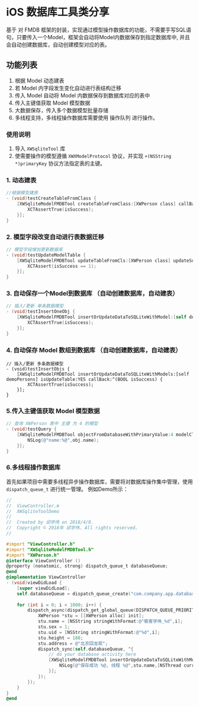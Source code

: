 # iOS 数据库工具类分享
基于 对 FMDB 框架的封装，实现通过模型操作数据库的功能，不需要手写SQL语句，只要传入一个Model，框架会自动将Model内数据保存到指定数据库中, 并且会自动创建数据库，自动创建模型对应的表。

## 功能列表
1. 根据 Model 动态建表
2. 若 Model 内字段发生变化自动进行表结构迁移
3. 传入 Model 自动将 Model 内数据保存到数据库对应的表中
4. 传入主键值获取 Model 模型数据
4. 大数据保存，传入多个数据模型批量存储
5. 多线程支持，多线程操作数据库需要使用 操作队列 进行操作。

### 使用说明
1. 导入 `XWSqliteTool` 库
2. 使需要操作的模型遵循 `XWXModelProtocol` 协议，并实现 `+(NSString *)primaryKey` 协议方法指定表的主键。

### 1. 动态建表

```objective-c
//根据模型建表
- (void)testCreateTableFromClass {
    [XWSqliteModelFMDBTool createTableFromClass:[XWPerson class] callBack:^(BOOL isSuccess) {
        XCTAssertTrue(isSuccess);
    }];
}
```

### 2. 模型字段改变自动进行表数据迁移


```objective-c
// 模型字段增加更新数据库
- (void)testUpdateModelTable {
    [XWSqliteModelFMDBTool updateTableFromCls:[XWPerson class] updateSqls:nil callBack:^(BOOL isSuccess) {
        XCTAssert(isSuccess == 1);
    }];
}
```

### 3. 自动保存一个Model到数据库 （自动创建数据库，自动建表）

```objective-c
// 插入/更新 单条数据模型
- (void)testInsertOneObj {
    [XWSqliteModelFMDBTool insertOrUpdateDataToSQLiteWithModel:[self demoPerson] isUpdateTable:YES callBack:^(BOOL isSuccess) {
        XCTAssertTrue(isSuccess);
    }];
}
```

### 4. 自动保存 Model 数组到数据库 （自动创建数据库，自动建表）

```
// 插入/更新 多条数据模型
- (void)testInsertObjs {
    [XWSqliteModelFMDBTool insertOrUpdateDataToSQLiteWithModels:[self demoPersons] isUpdateTable:YES callBack:^(BOOL isSuccess) {
        XCTAssertTrue(isSuccess);
    }];
}
```

### 5.传入主键值获取 Model 模型数据

```objective-c
// 查询 XWPerson 表中 主键 为 4 的模型
- (void)testQuery {
    [XWSqliteModelFMDBTool objectFromDatabaseWithPrimaryValue:4 modelCls:[XWPerson class] resultCallBack:^(XWPerson *obj) {
        NSLog(@"name:%@",obj.name);
    }];
}
```

### 6.多线程操作数据库

首先如果项目中需要多线程异步操作数据库，需要将对数据库操作集中管理，使用 `dispatch_queue_t` 进行统一管理。 例如Demo所示：


```objective-c
//
//  ViewController.m
//  XWSqliteToolDemo
//
//  Created by 邱学伟 on 2018/4/8.
//  Copyright © 2018年 邱学伟. All rights reserved.
//

#import "ViewController.h"
#import "XWSqliteModelFMDBTool.h"
#import "XWPerson.h"
@interface ViewController ()
@property (nonatomic, strong) dispatch_queue_t databaseQueue;
@end
@implementation ViewController
- (void)viewDidLoad {
    [super viewDidLoad];
    self.databaseQueue = dispatch_queue_create("com.company.app.database", 0);
    
    for (int i = 0; i < 1000; i++) {
        dispatch_async(dispatch_get_global_queue(DISPATCH_QUEUE_PRIORITY_DEFAULT, 0), ^{
            XWPerson *stu = [[XWPerson alloc] init];
            stu.name = [NSString stringWithFormat:@"极客学伟_%d",i];
            stu.sex = 1;
            stu.uid = [NSString stringWithFormat:@"%d",i];
            stu.height = 188;
            stu.address = @"北京回龙观";
            dispatch_sync(self.databaseQueue, ^{
                // do your database activity here
                [XWSqliteModelFMDBTool insertOrUpdateDataToSQLiteWithModel:stu isUpdateTable:YES callBack:^(BOOL isSuccess) {
                    NSLog(@"保存成功 %@, 线程 %@",stu.name,[NSThread currentThread]);
                }];
            });
        });
    }
}
@end

```


